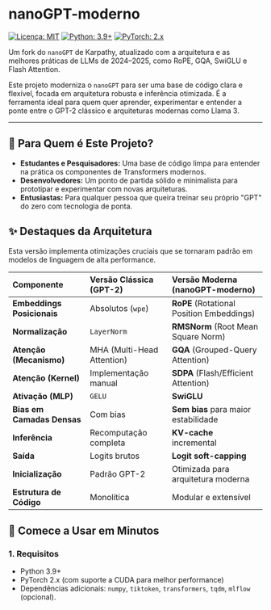 # nanoGPT-moderno

[![Licença: MIT](https://img.shields.io/badge/License-MIT-yellow.svg)](https://opensource.org/licenses/MIT)
[![Python: 3.9+](https://img.shields.io/badge/Python-3.9+-blue.svg)](https://www.python.org/downloads/)
[![PyTorch: 2.x](https://img.shields.io/badge/PyTorch-2.x-orange.svg)](https://pytorch.org/)

Um fork do `nanoGPT` de Karpathy, atualizado com a arquitetura e as melhores práticas de LLMs de 2024–2025, como RoPE, GQA, SwiGLU e Flash Attention.

Este projeto moderniza o `nanoGPT` para ser uma base de código clara e flexível, focada em arquitetura robusta e inferência otimizada. É a ferramenta ideal para quem quer aprender, experimentar e entender a ponte entre o GPT-2 clássico e arquiteturas modernas como Llama 3.

---

## 🎯 Para Quem é Este Projeto?

*   **Estudantes e Pesquisadores:** Uma base de código limpa para entender na prática os componentes de Transformers modernos.
*   **Desenvolvedores:** Um ponto de partida sólido e minimalista para prototipar e experimentar com novas arquiteturas.
*   **Entusiastas:** Para qualquer pessoa que queira treinar seu próprio "GPT" do zero com tecnologia de ponta.

## ✨ Destaques da Arquitetura

Esta versão implementa otimizações cruciais que se tornaram padrão em modelos de linguagem de alta performance.

| Componente                 | Versão Clássica (GPT-2)     | Versão Moderna (nanoGPT-moderno)        |
| :------------------------- | :-------------------------- | :-------------------------------------- |
| **Embeddings Posicionais** | Absolutos (`wpe`)           | **RoPE** (Rotational Position Embeddings) |
| **Normalização**           | `LayerNorm`                 | **RMSNorm** (Root Mean Square Norm)     |
| **Atenção (Mecanismo)**    | MHA (Multi-Head Attention)  | **GQA** (Grouped-Query Attention)       |
| **Atenção (Kernel)**       | Implementação manual        | **SDPA** (Flash/Efficient Attention)    |
| **Ativação (MLP)**         | `GELU`                      | **SwiGLU**                              |
| **Bias em Camadas Densas** | Com bias                    | **Sem bias** para maior estabilidade    |
| **Inferência**             | Recomputação completa       | **KV-cache** incremental                |
| **Saída**                  | Logits brutos               | **Logit soft-capping**                  |
| **Inicialização**          | Padrão GPT-2                | Otimizada para arquitetura moderna      |
| **Estrutura de Código**    | Monolítica                  | Modular e extensível                    |

## 🚀 Comece a Usar em Minutos

### 1. Requisitos

*   Python 3.9+
*   PyTorch 2.x (com suporte a CUDA para melhor performance)
*   Dependências adicionais: `numpy`, `tiktoken`, `transformers`, `tqdm`, `mlflow` (opcional).

